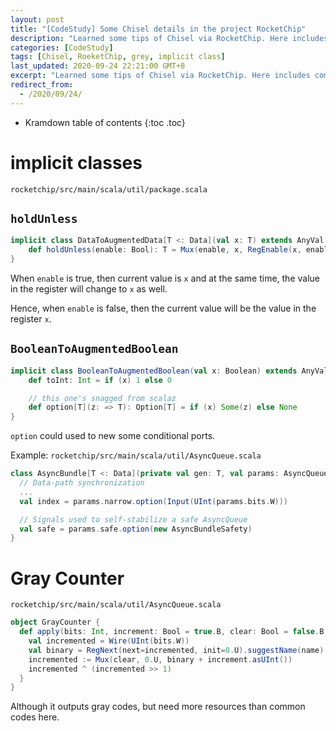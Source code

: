 ```yaml
---
layout: post
title: "[CodeStudy] Some Chisel details in the project RocketChip"
description: "Learned some tips of Chisel via RocketChip. Here includes come implicit classes, and one implementation of a gray counter."
categories: [CodeStudy]
tags: [Chisel, RoeketChip, grey, implicit class]
last_updated: 2020-09-24 22:21:00 GMT+8
excerpt: "Learned some tips of Chisel via RocketChip. Here includes come implicit classes, and one implementation of a gray counter."
redirect_from:
  - /2020/09/24/
---
```


* Kramdown table of contents
{:toc .toc}
# implicit classes

`rocketchip/src/main/scala/util/package.scala`

## `holdUnless`

```scala
implicit class DataToAugmentedData[T <: Data](val x: T) extends AnyVal {
    def holdUnless(enable: Bool): T = Mux(enable, x, RegEnable(x, enable))
}
```

When `enable` is true, then current value is `x` and at the same time, the value in the register will change to `x` as well.

Hence, when `enable` is false, then the current value will be the value in the register `x`.

## `BooleanToAugmentedBoolean`

```scala
implicit class BooleanToAugmentedBoolean(val x: Boolean) extends AnyVal {
    def toInt: Int = if (x) 1 else 0

    // this one's snagged from scalaz
    def option[T](z: => T): Option[T] = if (x) Some(z) else None
}
```

`option` could used to new some conditional ports.

Example: `rocketchip/src/main/scala/util/AsyncQueue.scala`

```scala
class AsyncBundle[T <: Data](private val gen: T, val params: AsyncQueueParams = AsyncQueueParams()) extends Bundle {
  // Data-path synchronization
  ...
  val index = params.narrow.option(Input(UInt(params.bits.W)))

  // Signals used to self-stabilize a safe AsyncQueue
  val safe = params.safe.option(new AsyncBundleSafety)
}
```

# Gray Counter

`rocketchip/src/main/scala/util/AsyncQueue.scala`

```scala
object GrayCounter {
  def apply(bits: Int, increment: Bool = true.B, clear: Bool = false.B, name: String = "binary"): UInt = {
    val incremented = Wire(UInt(bits.W))
    val binary = RegNext(next=incremented, init=0.U).suggestName(name)
    incremented := Mux(clear, 0.U, binary + increment.asUInt())
    incremented ^ (incremented >> 1)
  }
}
```

Although it outputs gray codes, but need more resources than common codes here.

